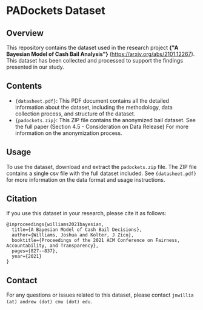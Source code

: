 # PADockets Dataset

## Overview

This repository contains the dataset used in the research project **{"A Bayesian Model of Cash Bail Analysis"}** (https://arxiv.org/abs/2101.12267). This dataset has been collected and processed to support the findings presented in our study.

## Contents

- `{datasheet.pdf}`: This PDF document contains all the detailed information about the dataset, including the methodology, data collection process, and structure of the dataset.
- `{padockets.zip}`: This ZIP file contains the anonymized bail dataset. See the full paper (Section 4.5 - Consideration on Data Release) For more information on the anonymization process.

## Usage

To use the dataset, download and extract the `padockets.zip` file. The ZIP file contains a single csv file with the full dataset included. See `{datasheet.pdf}` for more information on the data format and usage instructions.

## Citation

If you use this dataset in your research, please cite it as follows:

```
@inproceedings{williams2021bayesian,
  title={A Bayesian Model of Cash Bail Decisions},
  author={Williams, Joshua and Kolter, J Zico},
  booktitle={Proceedings of the 2021 ACM Conference on Fairness, Accountability, and Transparency},
  pages={827--837},
  year={2021}
}
```

## Contact

For any questions or issues related to this dataset, please contact `jnwillia (at) andrew (dot) cmu (dot) edu`.
